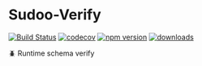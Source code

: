 # Sudoo-Verify

[![Build Status](https://travis-ci.com/SudoDotDog/Sudoo-Verify.svg?branch=master)](https://travis-ci.com/SudoDotDog/Sudoo-Verify)
[![codecov](https://codecov.io/gh/SudoDotDog/Sudoo-Verify/branch/master/graph/badge.svg)](https://codecov.io/gh/SudoDotDog/Sudoo-Verify)
[![npm version](https://badge.fury.io/js/%40sudoo%2Fverify.svg)](https://badge.fury.io/js/%40sudoo%2Fverify)
[![downloads](https://img.shields.io/npm/dm/@sudoo/verify.svg)](https://www.npmjs.com/package/@sudoo/verify)

:beetle: Runtime schema verify
